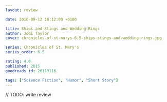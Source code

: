 ```yaml
---
layout: review

date: 2016-09-12 16:12:00 +0100

title: Ships and Stings and Wedding Rings
author: Jodi Taylor
cover: chronicles-of-st-marys-6.5-ships-stings-and-wedding-rings.jpg

series: Chronicles of St. Mary's
series_order: 6.5

rating: 4.0
published: 2015
goodreads_id: 26113116

tags: ["Science Fiction", "Humor", "Short Story"]
---
```


// TODO: write review
